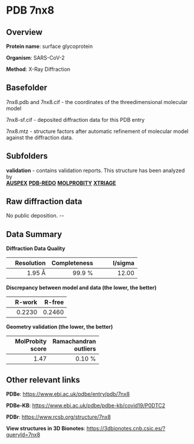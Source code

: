 # PDB 7nx8

## Overview

**Protein name**: surface glycoprotein

**Organism**: SARS-CoV-2

**Method**: X-Ray Diffraction



## Basefolder

7nx8.pdb and 7nx8.cif - the coordinates of the threedimensional molecular model

7nx8-sf.cif - deposited diffraction data for this PDB entry

7nx8.mtz - structure factors after automatic refinement of molecular model against the diffraction data.

## Subfolders





**validation** - contains validation reports. This structure has been analyzed by <br>[**AUSPEX**](https://github.com/thorn-lab/coronavirus_structural_task_force/tree/master/pdb/surface_glycoprotein/SARS-CoV-2/7nx8/validation/auspex) [**PDB-REDO**](https://github.com/thorn-lab/coronavirus_structural_task_force/tree/master/pdb/surface_glycoprotein/SARS-CoV-2/7nx8/validation/pdb-redo) [**MOLPROBITY**](https://github.com/thorn-lab/coronavirus_structural_task_force/tree/master/pdb/surface_glycoprotein/SARS-CoV-2/7nx8/validation/molprobity) [**XTRIAGE**](https://github.com/thorn-lab/coronavirus_structural_task_force/blob/master/pdb/surface_glycoprotein/SARS-CoV-2/7nx8/validation/Xtriage_output.log)  



## Raw diffraction data

No public deposition. --<br> 

## Data Summary
**Diffraction Data Quality**

|   | Resolution | Completeness| I/sigma |
|---|-------------:|----------------:|--------------:|
|   |1.95 Å|99.9  %|<img width=50/>12.00|

**Discrepancy between model and data (the lower, the better)**

|   | **R-work**| **R-free**   
|---|-------------:|----------------:|           
||  0.2230|  0.2460|

**Geometry validation (the lower, the better)**

|   |**MolProbity<br>score**| **Ramachandran<br>outliers** 
|---|-------------:|----------------:|
||  1.47|  0.10 %|

 

 



## Other relevant links 
**PDBe**:  https://www.ebi.ac.uk/pdbe/entry/pdb/7nx8

**PDBe-KB**: https://www.ebi.ac.uk/pdbe/pdbe-kb/covid19/P0DTC2 
 
**PDBr**: https://www.rcsb.org/structure/7nx8 

**View structures in 3D Bionotes**: https://3dbionotes.cnb.csic.es/?queryId=7nx8

